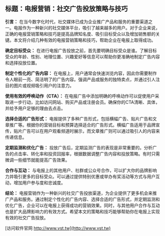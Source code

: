 ## **标题：电报营销：社交广告投放策略与技巧**

**引言：**
在当今数字化时代，社交媒体已成为企业推广产品和服务的重要渠道之一。电报作为一种新兴的社交媒体平台，吸引了越来越多的用户。对于企业来说，正确的电报营销策略和技巧是提高品牌知名度、吸引目标受众以及增加销售额的关键。本文将介绍几种有效的电报营销策略和技巧，帮助企业在电报上取得成功。

**确定目标受众：**
在进行电报广告投放之前，首先要明确目标受众是谁。了解目标受众的年龄、性别、地理位置、兴趣爱好等信息可以帮助你更准确地制定广告内容和选择投放位置。

**制定个性化的广告内容：**
在电报上，用户通常会快速浏览内容，因此你需要制作令人眼前一亮、简洁明了的广告内容。强调产品或服务的独特卖点，并通过引人注目的图片或视频吸引用户的注意力。

**使用有效的呼唤动作（CTA）：**
在电报广告中添加明确的呼唤动作可以促使用户采取进一步行动，比如访问网站、购买产品或注册会员。确保你的CTA清晰、具体，并给予用户足够的理由去点击。

**选择合适的广告形式：**
电报提供了多种广告形式，包括横幅广告、贴片广告和文章推广等。根据你的营销目标和预算选择适合的广告形式。横幅广告适用于品牌宣传，贴片广告可以在用户观看频道时展示，而文章推广则可以通过吸引人的内容来传递信息。

**定期监测和优化广告：**
投放广告后，定期监测广告的表现是非常重要的。分析广告的点击率、转化率和投资回报率，根据数据调整广告内容和投放策略。有时只需微调一些细节就能提高广告效果。

**合作与互动：**
与电报上的其他用户、社群或公众号合作，可以扩大你的品牌影响力并吸引更多的目标受众。可以通过提供特别优惠或举办有奖活动等方式与用户互动，增加用户参与度和忠诚度。

**结论：**
电报营销作为一种新兴的社交广告投放渠道，为企业提供了更多机会来推广产品和服务。通过制定个性化的广告内容、选择合适的广告形式，并定期监测和优化广告，企业可以在电报上获得成功的营销效果。同时，与其他用户合作与互动也是扩大品牌影响力的有效方式。希望本文的策略和技巧能够帮助你在电报上实现有效的社交广告投放。


[访问软件官网 http://www.vst.tw](http://www.vst.tw)
